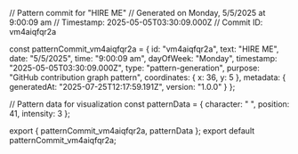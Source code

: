 // Pattern commit for "HIRE ME"
// Generated on Monday, 5/5/2025 at 9:00:09 am
// Timestamp: 2025-05-05T03:30:09.000Z
// Commit ID: vm4aiqfqr2a

const patternCommit_vm4aiqfqr2a = {
  id: "vm4aiqfqr2a",
  text: "HIRE ME",
  date: "5/5/2025",
  time: "9:00:09 am",
  dayOfWeek: "Monday",
  timestamp: "2025-05-05T03:30:09.000Z",
  type: "pattern-generation",
  purpose: "GitHub contribution graph pattern",
  coordinates: {
    x: 36,
    y: 5
  },
  metadata: {
    generatedAt: "2025-07-25T12:17:59.191Z",
    version: "1.0.0"
  }
};

// Pattern data for visualization
const patternData = {
  character: " ",
  position: 41,
  intensity: 3
};

export { patternCommit_vm4aiqfqr2a, patternData };
export default patternCommit_vm4aiqfqr2a;
